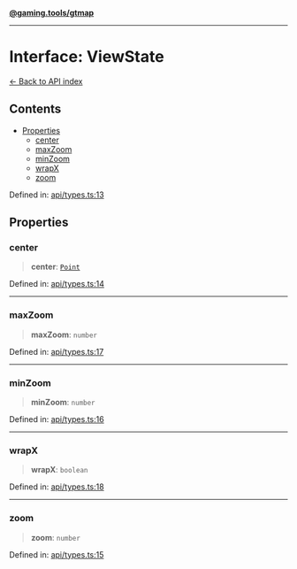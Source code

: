 [**@gaming.tools/gtmap**](README.md)

***

# Interface: ViewState

[← Back to API index](./README.md)

## Contents

- [Properties](#properties)
  - [center](#center)
  - [maxZoom](#maxzoom)
  - [minZoom](#minzoom)
  - [wrapX](#wrapx)
  - [zoom](#zoom)

Defined in: [api/types.ts:13](https://github.com/gamingtools/gt-map/blob/a614a9d52dc2e3002effbc8d9f1a71b2ca6e5b74/packages/gtmap/src/api/types.ts#L13)

## Properties

### center

> **center**: [`Point`](TypeAlias.Point.md)

Defined in: [api/types.ts:14](https://github.com/gamingtools/gt-map/blob/a614a9d52dc2e3002effbc8d9f1a71b2ca6e5b74/packages/gtmap/src/api/types.ts#L14)

***

### maxZoom

> **maxZoom**: `number`

Defined in: [api/types.ts:17](https://github.com/gamingtools/gt-map/blob/a614a9d52dc2e3002effbc8d9f1a71b2ca6e5b74/packages/gtmap/src/api/types.ts#L17)

***

### minZoom

> **minZoom**: `number`

Defined in: [api/types.ts:16](https://github.com/gamingtools/gt-map/blob/a614a9d52dc2e3002effbc8d9f1a71b2ca6e5b74/packages/gtmap/src/api/types.ts#L16)

***

### wrapX

> **wrapX**: `boolean`

Defined in: [api/types.ts:18](https://github.com/gamingtools/gt-map/blob/a614a9d52dc2e3002effbc8d9f1a71b2ca6e5b74/packages/gtmap/src/api/types.ts#L18)

***

### zoom

> **zoom**: `number`

Defined in: [api/types.ts:15](https://github.com/gamingtools/gt-map/blob/a614a9d52dc2e3002effbc8d9f1a71b2ca6e5b74/packages/gtmap/src/api/types.ts#L15)
